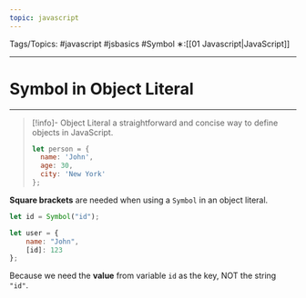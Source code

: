 ```yaml
---
topic: javascript
---
```

Tags/Topics: #javascript #jsbasics #Symbol
∗:[[01 Javascript|JavaScript]] 

---
# Symbol in Object Literal

--- 
>[!info]- Object Literal
>a straightforward and concise way to define objects in JavaScript.
> ```javascript
> let person = {
> 	name: 'John',
> 	age: 30,
> 	city: 'New York'
> };
> ```

__Square brackets__ are needed when using a `Symbol` in an object literal.

```javascript
let id = Symbol("id");

let user = {
	name: "John",
	[id]: 123
};
```

Because we need the __value__ from variable `id` as the key,
NOT the string `"id"`.


